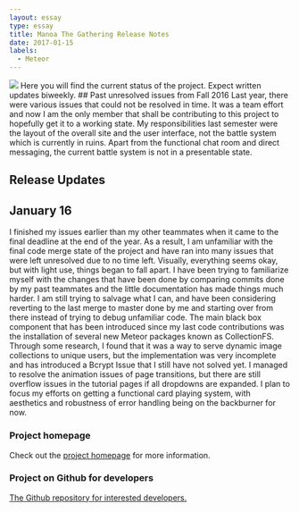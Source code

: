 ```yaml
---
layout: essay
type: essay
title: Manoa The Gathering Release Notes
date: 2017-01-15
labels:
  - Meteor
---
```

<img src="../images/landing.png" class="ui image">
Here you will find the current status of the project. Expect written updates biweekly.
## Past unresolved issues from Fall 2016
Last year, there were various issues that could not be resolved in time. It was a team effort and now I am the only member that shall be contributing to this project to hopefully get it to a working state. My responsibilities last semester were the layout of the overall site and the user interface, not the battle system which is currently in ruins. Apart from the functional chat room and direct messaging, the current battle system is not in a presentable state.

## Release Updates

## January 16
I finished my issues earlier than my other teammates when it came to the final deadline at the end of the year. As a result, I am unfamiliar with the final code merge state of the project and have ran into many issues that were left unresolved due to no time left. Visually, everything seems okay, but with light use, things began to fall apart. I have been trying to familiarize myself with the changes that have been done by comparing commits done by my past teammates and the little documentation has made things much harder. I am still trying to salvage what I can, and have been considering reverting to the last merge to master done by me and starting over from there instead of trying to debug unfamiliar code. The main black box component that has been introduced since my last code contributions was the installation of several new Meteor packages known as CollectionFS. Through some research, I found that it was a way to serve dynamic image collections to unique users, but the implementation was very incomplete and has introduced a Bcrypt Issue that I still have not solved yet. I managed to resolve the animation issues of page transitions, but there are still overflow issues in the tutorial pages if all dropdowns are expanded. I plan to focus my efforts on getting a functional card playing system, with aesthetics and robustness of error handling being on the backburner for now.

### Project homepage
Check out the <a href="https://manoa-the-gathering.github.io/">project homepage</a> for more information.

### Project on Github for developers
<a href="https://github.com/manoa-the-gathering/manoa-the-gathering.github.io">The Github repository for interested developers.</a>
